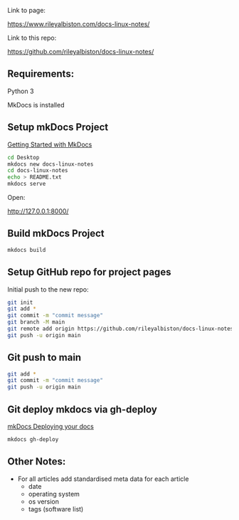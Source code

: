 Link to page:

https://www.rileyalbiston.com/docs-linux-notes/

Link to this repo:

https://github.com/rileyalbiston/docs-linux-notes/

## Requirements:

Python 3

MkDocs is installed

## Setup mkDocs Project

[Getting Started with MkDocs](https://www.mkdocs.org/getting-started/)
```bash
cd Desktop
mkdocs new docs-linux-notes
cd docs-linux-notes
echo > README.txt
mkdocs serve
```
Open:

http://127.0.0.1:8000/

## Build mkDocs Project

```bash
mkdocs build
```

## Setup GitHub repo for project pages

<Add notes on setting up the repo on GitHub and creating the gh-pages branch>

Initial push to the new repo:

```bash
git init
git add * 
git commit -m "commit message"
git branch -M main
git remote add origin https://github.com/rileyalbiston/docs-linux-notes.git
git push -u origin main
```

## Git push to main

```bash
git add * 
git commit -m "commit message"
git push -u origin main
```


## Git deploy mkdocs via gh-deploy

[mkDocs Deploying your docs](https://www.mkdocs.org/user-guide/deploying-your-docs/)

```bash
mkdocs gh-deploy
```



## Other Notes:

* For all articles add standardised meta data for each article
  * date
  * operating system
  * os version
  * tags (software list)





